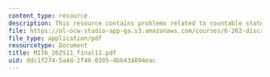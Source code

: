 ```yaml
---
content_type: resource
description: This resource contains problems related to countable state Markov process.
file: https://ol-ocw-studio-app-qa.s3.amazonaws.com/courses/6-262-discrete-stochastic-processes-spring-2011/ddc1f2745a4d2f4883054bb434894eac_MIT6_262S11_final11.pdf
file_type: application/pdf
resourcetype: Document
title: MIT6_262S11_final11.pdf
uid: ddc1f274-5a4d-2f48-8305-4bb434894eac
---
```

